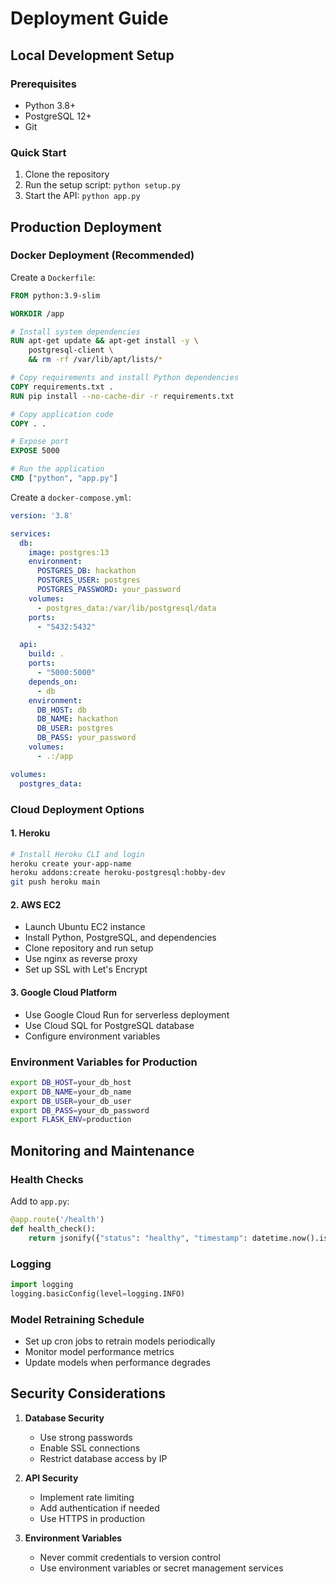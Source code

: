 # Deployment Guide

## Local Development Setup

### Prerequisites
- Python 3.8+
- PostgreSQL 12+
- Git

### Quick Start
1. Clone the repository
2. Run the setup script: `python setup.py`
3. Start the API: `python app.py`

## Production Deployment

### Docker Deployment (Recommended)

Create a `Dockerfile`:
```dockerfile
FROM python:3.9-slim

WORKDIR /app

# Install system dependencies
RUN apt-get update && apt-get install -y \
    postgresql-client \
    && rm -rf /var/lib/apt/lists/*

# Copy requirements and install Python dependencies
COPY requirements.txt .
RUN pip install --no-cache-dir -r requirements.txt

# Copy application code
COPY . .

# Expose port
EXPOSE 5000

# Run the application
CMD ["python", "app.py"]
```

Create a `docker-compose.yml`:
```yaml
version: '3.8'

services:
  db:
    image: postgres:13
    environment:
      POSTGRES_DB: hackathon
      POSTGRES_USER: postgres
      POSTGRES_PASSWORD: your_password
    volumes:
      - postgres_data:/var/lib/postgresql/data
    ports:
      - "5432:5432"

  api:
    build: .
    ports:
      - "5000:5000"
    depends_on:
      - db
    environment:
      DB_HOST: db
      DB_NAME: hackathon
      DB_USER: postgres
      DB_PASS: your_password
    volumes:
      - .:/app

volumes:
  postgres_data:
```

### Cloud Deployment Options

#### 1. Heroku
```bash
# Install Heroku CLI and login
heroku create your-app-name
heroku addons:create heroku-postgresql:hobby-dev
git push heroku main
```

#### 2. AWS EC2
- Launch Ubuntu EC2 instance
- Install Python, PostgreSQL, and dependencies
- Clone repository and run setup
- Use nginx as reverse proxy
- Set up SSL with Let's Encrypt

#### 3. Google Cloud Platform
- Use Google Cloud Run for serverless deployment
- Use Cloud SQL for PostgreSQL database
- Configure environment variables

### Environment Variables for Production
```bash
export DB_HOST=your_db_host
export DB_NAME=your_db_name
export DB_USER=your_db_user
export DB_PASS=your_db_password
export FLASK_ENV=production
```

## Monitoring and Maintenance

### Health Checks
Add to `app.py`:
```python
@app.route('/health')
def health_check():
    return jsonify({"status": "healthy", "timestamp": datetime.now().isoformat()})
```

### Logging
```python
import logging
logging.basicConfig(level=logging.INFO)
```

### Model Retraining Schedule
- Set up cron jobs to retrain models periodically
- Monitor model performance metrics
- Update models when performance degrades

## Security Considerations

1. **Database Security**
   - Use strong passwords
   - Enable SSL connections
   - Restrict database access by IP

2. **API Security**
   - Implement rate limiting
   - Add authentication if needed
   - Use HTTPS in production

3. **Environment Variables**
   - Never commit credentials to version control
   - Use environment variables or secret management services
